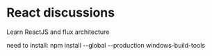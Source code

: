 # React discussions
Learn ReactJS and flux architecture 

need to install: npm install --global --production windows-build-tools
